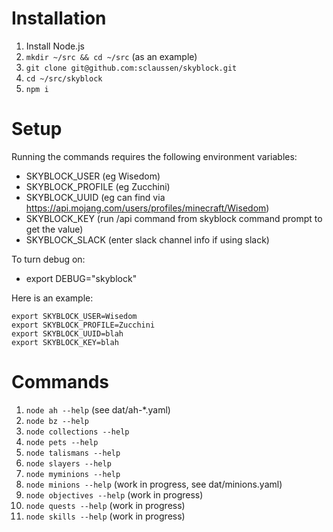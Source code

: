 # Installation

1. Install Node.js
1. `mkdir ~/src && cd ~/src` (as an example)
1. `git clone git@github.com:sclaussen/skyblock.git`
1. `cd ~/src/skyblock`
1. `npm i`



# Setup

Running the commands requires the following environment variables:
- SKYBLOCK_USER (eg Wisedom)
- SKYBLOCK_PROFILE (eg Zucchini)
- SKYBLOCK_UUID (eg can find via https://api.mojang.com/users/profiles/minecraft/Wisedom)
- SKYBLOCK_KEY (run /api command from skyblock command prompt to get the value)
- SKYBLOCK_SLACK (enter slack channel info if using slack)

To turn debug on:
- export DEBUG="skyblock"

Here is an example:

```
export SKYBLOCK_USER=Wisedom
export SKYBLOCK_PROFILE=Zucchini
export SKYBLOCK_UUID=blah
export SKYBLOCK_KEY=blah
```



# Commands

1. `node ah --help` (see dat/ah-*.yaml)
1. `node bz --help`
1. `node collections --help`
1. `node pets --help`
1. `node talismans --help`
1. `node slayers --help`
1. `node myminions --help`
1. `node minions --help` (work in progress, see dat/minions.yaml)
1. `node objectives --help` (work in progress)
1. `node quests --help` (work in progress)
1. `node skills --help` (work in progress)
